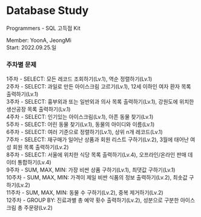 # Database Study
Programmers - SQL 고득점 Kit  
  
Member: YoonA, JeongMi  
Start: 2022.09.25.일  
  
### 주차별 문제
1주차 - SELECT: 모든 레코드 조회하기(Lv.1), 역순 정렬하기(Lv.1)  
2주차 - SELECT: 과일로 만든 아이스크림 고르기(Lv.1), 12세 이하인 여자 환자 목록 출력하기(Lv.1)  
3주차 - SELECT: 흉부외과 또는 일반외과 의사 목록 출력하기(Lv.1), 강원도에 위치한 생산공장 목록 출력하기(Lv.1)  
4주차 - SELECT: 인기있는 아이스크림(Lv.1), 아픈 동물 찾기(Lv.1)  
5주차 - SELECT: 어린 동물 찾기(Lv.1), 동물의 아이디와 이름(Lv.1)  
6주차 - SELECT: 여러 기준으로 정렬하기(Lv.1), 상위 n개 레코드(Lv.1)  
7주차 - SELECT: 재구매가 일어난 상품과 회원 리스트 구하기(Lv.2), 3월에 태어난 여성 회원 목록 출력하기(Lv.2)  
8주차 - SELECT: 서울에 위치한 식당 목록 출력하기(Lv.4), 오프라인/온라인 판매 데이터 통합하기(Lv.4)  
9주차 - SUM, MAX, MIN: 가장 비싼 상품 구하기(Lv.1), 최댓값 구하기(Lv.1)  
10주차 - SUM, MAX, MIN: 가격이 제일 비싼 식품의 정보 출력하기(Lv.2), 최솟값 구하기(Lv.2)  
11주차 - SUM, MAX, MIN: 동물 수 구하기(Lv.2), 중복 제거하기(Lv.2)  
12주차 - GROUP BY: 진료과별 총 예약 횟수 출력하기(Lv.2), 성분으로 구분한 아이스크림 총 주문량(Lv.2)  
